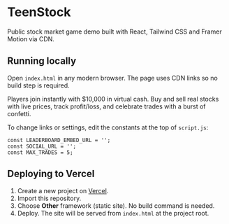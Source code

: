 # TeenStock

Public stock market game demo built with React, Tailwind CSS and Framer Motion via CDN.

## Running locally
Open `index.html` in any modern browser. The page uses CDN links so no build step is required.

Players join instantly with $10,000 in virtual cash. Buy and sell real stocks with live prices, track profit/loss, and celebrate trades with a burst of confetti.

To change links or settings, edit the constants at the top of `script.js`:

```
const LEADERBOARD_EMBED_URL = '';
const SOCIAL_URL = '';
const MAX_TRADES = 5;
```

## Deploying to Vercel
1. Create a new project on [Vercel](https://vercel.com/).
2. Import this repository.
3. Choose **Other** framework (static site). No build command is needed.
4. Deploy. The site will be served from `index.html` at the project root.
